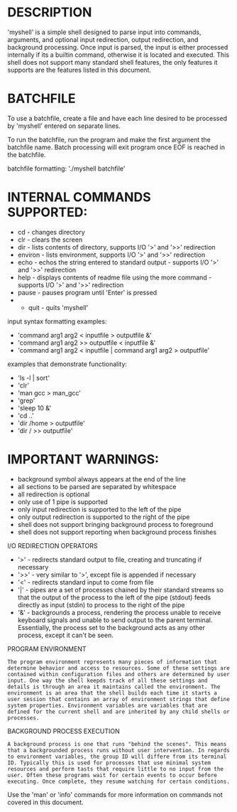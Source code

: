 # DESCRIPTION

'myshell' is a simple shell designed to parse input into commands, arguments, and optional input redirection, output redirection, and background processing. Once input is parsed, the input is either processed internally if its a builtin command, otherwise it is located and executed. This shell does not support many standard shell features, the only features it supports are the features listed in this document. 

# BATCHFILE

To use a batchfile, create a file and have each line desired to be processed by 'myshell' entered on separate lines.

To run the batchfile, run the program and make the first argument the batchfile name.
Batch processing will exit program once EOF is reached in the batchfile.

batchfile formatting: './myshell batchfile'

# INTERNAL COMMANDS SUPPORTED: 

- cd 	- changes directory
- clr	- clears the screen
- dir     - lists contents of directory, supports I/O '>' and '>>' redirection   
- environ - lists environment, supports I/O '>' and '>>' redirection
- echo	- echos the string entered to standard output
		- supports I/O '>' and '>>' redirection
- help	- displays contents of readme file using the more command
		- supports I/O '>' and '>>' redirection
- pause	- pauses program until 'Enter' is pressed
- - quit	- quits 'myshell'

input syntax formatting examples: 
- 'command arg1 arg2 < inputfile > outputfile &' 
- 'command arg1 arg2 >> outputfile < inputfile &'
- 'command arg1 arg2 < inputfile | command arg1 arg2 > outputfile'

examples that demonstrate functionality:
- 'ls -l | sort'
- 'clr'
- 'man gcc > man_gcc'
- 'grep'
- 'sleep 10 &' 
- 'cd ..'
- 'dir /home > outputfile'
- 'dir / >> outputfile'
	
	
# IMPORTANT WARNINGS:      
             
* background symbol always appears at the end of the line  
* all sections to be parsed are separated by whitespace
* all redirection is optional
* only use of 1 pipe is supported
* only input redirection is supported to the left of the pipe 
* only output redirection is supported to the right of the pipe
* shell does not support bringing background process to foreground
* shell does not support reporting when background process finishes

I/O REDIRECTION OPERATORS
	
- '>'  - redirects standard output to file, creating and truncating if necessary
- '>>' - very similar to '>', except file is appended if necessary
- '<'  - redirects standard input to come from file
- '|'  - pipes are a set of processes chained by their standard streams so that the output of the process to the left of the pipe (stdout) feeds directly as input (stdin) to process to the right of the pipe
- '&'  - backgrounds a process, rendering the process unable to receive keyboard signals and unable to send output to the parent terminal. Essentially, the process set to the background acts as any other process, except it can't be seen.

PROGRAM ENVIRONMENT

	The program environment represents many pieces of information that determine behavior and access to resources. Some of these settings are contained within configuration files and others are determined by user input. One way the shell keepds track of all these settings and details is through an area it maintains called the environment. The environment is an area that the shell builds each time it starts a user session that contains an array of environment strings that define system properties. Environment variables are variables that are defined for the current shell and are inherited by any child shells or processes. 

BACKGROUND PROCESS EXECUTION

	A background process is one that runs "behind the scenes". This means that a backgrounded process runs without user intervention. In regards to environment variables, the group ID will differe from its terminal ID. Typically this is used for processes that use minimal system resources and perform tasts that require little to no input from the user. Often these programs wait for certain events to occur before executing. Once complete, they resume watching for certain conditions.  	

Use the 'man' or 'info' commands for more information on commands not covered in this document.

